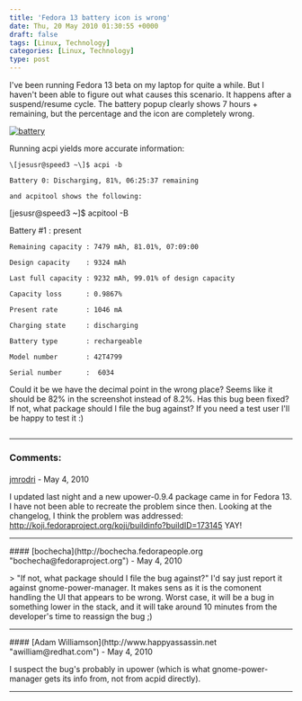 ```yaml
---
title: 'Fedora 13 battery icon is wrong'
date: Thu, 20 May 2010 01:30:55 +0000
draft: false
tags: [Linux, Technology]
categories: [Linux, Technology]
type: post
---
```


I've been running Fedora 13 beta on my laptop for quite a while. But I haven't been able to figure out what causes this scenario. It happens after a suspend/resume cycle. The battery popup clearly shows 7 hours + remaining, but the percentage and the icon are completely wrong.

[![](http://zeusville.files.wordpress.com/2010/05/battery.png "battery")](http://zeusville.files.wordpress.com/2010/05/battery.png)

Running acpi yields more accurate information:

```
\[jesusr@speed3 ~\]$ acpi -b

Battery 0: Discharging, 81%, 06:25:37 remaining

and acpitool shows the following:

```


\[jesusr@speed3 ~\]$ acpitool -B

  Battery #1     : present

    Remaining capacity : 7479 mAh, 81.01%, 07:09:00

    Design capacity    : 9324 mAh

    Last full capacity : 9232 mAh, 99.01% of design capacity

    Capacity loss      : 0.9867%

    Present rate       : 1046 mA

    Charging state     : discharging

    Battery type       : rechargeable

    Model number       : 42T4799

    Serial number      :  6034

Could it be we have the decimal point in the wrong place? Seems like it should be 82% in the screenshot instead of 8.2%. Has this bug been fixed? If not, what package should I file the bug against? If you need a test user I'll be happy to test it :)


```
```
---
### Comments:
####
[jmrodri](http://zeusville.wordpress.com/ "jmrodri@gmail.com") - <time datetime="2010-05-20 08:51:55">May 4, 2010</time>

I updated last night and a new upower-0.9.4 package came in for Fedora 13. I have not been able to recreate the problem since then. Looking at the changelog, I think the problem was addressed: http://koji.fedoraproject.org/koji/buildinfo?buildID=173145 YAY!
<hr />
####
[bochecha](http://bochecha.fedorapeople.org "bochecha@fedoraproject.org") - <time datetime="2010-05-20 05:17:20">May 4, 2010</time>

\> "If not, what package should I file the bug against?" I'd say just report it against gnome-power-manager. It makes sens as it is the comonent handling the UI that appears to be wrong. Worst case, it will be a bug in something lower in the stack, and it will take around 10 minutes from the developer's time to reassign the bug ;)
<hr />
####
[Adam Williamson](http://www.happyassassin.net "awilliam@redhat.com") - <time datetime="2010-05-20 08:19:16">May 4, 2010</time>

I suspect the bug's probably in upower (which is what gnome-power-manager gets its info from, not from acpid directly).
<hr />
